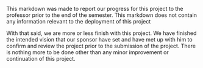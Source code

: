 
This markdown was made to report our progress for this project to the professor prior to the end of the semester. This markdown does not contain any information relevant to the deployment of this project

With that said, we are more or less finish with this project. We have finished the intended vision that our sponsor have set and have met up with him to confirm and review the project prior to the submission of the project. There is nothing more to be done other than any  minor improvement or continuation of this project. 
